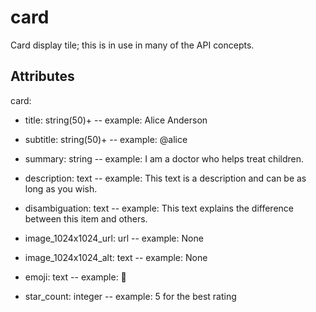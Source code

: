 # card

Card display tile; this is in use in many of the API concepts.


## Attributes

card:

  * title: string(50)+ -- example: Alice Anderson

  * subtitle: string(50)+ -- example: @alice

  * summary: string -- example: I am a doctor who helps treat children.

  * description: text -- example: This text is a description and can be as long as you wish.

  * disambiguation: text -- example: This text explains the difference between this item and others.

  * image_1024x1024_url: url -- example: None

  * image_1024x1024_alt: text -- example: None

  * emoji: text -- example: 🚀

  * star_count: integer -- example: 5 for the best rating

